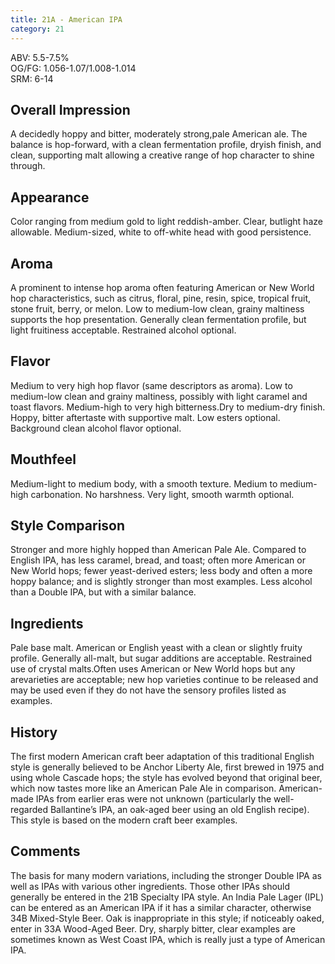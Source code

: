 ```yaml
---
title: 21A - American IPA
category: 21
---
```


ABV: 5.5-7.5%  
OG/FG: 1.056-1.07/1.008-1.014  
SRM: 6-14  

## Overall Impression
A decidedly hoppy and bitter, moderately strong,pale American ale. The balance is hop-forward, with a clean fermentation profile, dryish finish, and clean, supporting malt allowing a creative range of hop character to shine through.

## Appearance
Color ranging from medium gold to light reddish-amber. Clear, butlight haze allowable. Medium-sized, white to off-white head with good persistence.

## Aroma
A prominent to intense hop aroma often featuring American or New World hop characteristics, such as citrus, floral, pine, resin, spice, tropical fruit, stone fruit, berry, or melon. Low to medium-low clean, grainy maltiness supports the hop presentation. Generally clean fermentation profile, but light fruitiness acceptable. Restrained alcohol optional.

## Flavor
Medium to very high hop flavor (same descriptors as aroma). Low to medium-low clean and grainy maltiness, possibly with light caramel and toast flavors. Medium-high to very high bitterness.Dry to medium-dry finish. Hoppy, bitter aftertaste with supportive malt. Low esters optional. Background clean alcohol flavor optional.

## Mouthfeel
Medium-light to medium body, with a smooth texture. Medium to medium-high carbonation. No harshness. Very light, smooth warmth optional.

## Style Comparison
Stronger and more highly hopped than American Pale Ale. Compared to English IPA, has less caramel, bread, and toast; often more American or New World hops; fewer yeast-derived esters; less body and often a more hoppy balance; and is slightly stronger than most examples. Less alcohol than a Double IPA, but with a similar balance.

## Ingredients
Pale base malt. American or English yeast with a clean or slightly fruity profile. Generally all-malt, but sugar additions are acceptable. Restrained use of crystal malts.Often uses American or New World hops but any arevarieties are acceptable; new hop varieties continue to be released and may be used even if they do not have the sensory profiles listed as examples.

## History
The first modern American craft beer adaptation of this traditional English style is generally believed to be Anchor Liberty Ale, first brewed in 1975 and using whole Cascade hops; the style has evolved beyond that original beer, which now tastes more like an American Pale Ale in comparison. American-made IPAs from earlier eras were not unknown (particularly the well-regarded Ballantine’s IPA, an oak-aged beer using an old English recipe). This style is based on the modern craft beer examples.

## Comments
The basis for many modern variations, including the stronger Double IPA as well as IPAs with various other ingredients. Those other IPAs should generally be entered in the 21B Specialty IPA style. An India Pale Lager (IPL) can be entered as an American IPA if it has a similar character, otherwise 34B Mixed-Style Beer. Oak is inappropriate in this style; if noticeably oaked, enter in 33A Wood-Aged Beer. Dry, sharply bitter, clear examples are sometimes known as West Coast IPA, which is really just a type of American IPA.